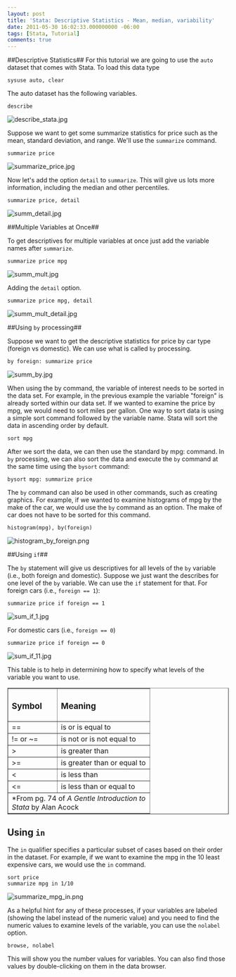 ```yaml
---
layout: post
title: 'Stata: Descriptive Statistics - Mean, median, variability'
date: 2011-05-30 16:02:33.000000000 -06:00
tags: [Stata, Tutorial]
comments: true
---
```


##Descriptive Statistics##
For this tutorial we are going to use the `auto` dataset that comes with Stata. To load this data type

	sysuse auto, clear

The auto dataset has the following variables.

	describe

![describe_stata.jpg](/assets/describe_stata.jpg)

Suppose we want to get some summarize statistics for price such as the mean, standard deviation, and range. We'll use the `summarize` command.

	summarize price

![summarize_price.jpg](/assets/summarize_price.jpg)

Now let's add the option `detail` to `summarize`. This will give us lots more information, including the median and other percentiles.

	summarize price, detail

![summ_detail.jpg](/assets/summ_detail.jpg)

##Multiple Variables at Once##

To get descriptives for multiple variables at once just add the variable names after `summarize`.

	summarize price mpg

![summ_mult.jpg](/assets/summ_mult.jpg)

Adding the `detail` option.

	summarize price mpg, detail

![summ_mult_detail.jpg](/assets/summ_mult_detail.jpg)

##Using `by` processing##

Suppose we want to get the descriptive statistics for price by car type (foreign vs domestic). We can use what is called `by` processing.

	by foreign: summarize price

![summ_by.jpg](/assets/summ_by.jpg)

When using the by command, the variable of interest needs to be sorted in the data set. For example, in the previous example the variable "foreign" is already sorted within our data set. If we wanted to examine the price by mpg, we would need to sort miles per gallon. One way to sort data is using a simple sort command followed by the variable name. Stata will sort the data in ascending order by default.

	sort mpg

After we sort the data, we can then use the standard by mpg: command. In `by` processing, we can also sort the data and execute the `by` command at the same time using the `bysort` command:

	bysort mpg: summarize price

The `by` command can also be used in other commands, such as creating graphics. For example, if we wanted to examine histograms of mpg by the make of the car, we would use the `by` command as an option. The make of car does not have to be sorted for this command.

	histogram(mpg), by(foreign)

![histogram_by_foreign.png](/assets/histogram_by_foreign.png)

##Using `if`##

The `by` statement will give us descriptives for all levels of the `by` variable (i.e., both foreign and domestic). Suppose we just want the describes for one level of the `by` variable. We can use the `if` statement for that. For foreign cars (i.e., `foreign == 1`):

	summarize price if foreign == 1

![sum_if_1.jpg](/assets/sum_if_1.jpg)

For domestic cars (i.e., `foreign == 0`)

	summarize price if foreign == 0

![sum_if_11.jpg](/assets/sum_if_11.jpg)

This table is to help in determining how to specify what levels of the variable you want to use.

<table width="241" border="1" cellspacing="0" cellpadding="0">
<tbody>
<tr>
<td valign="top" width="95">
<h3>Symbol</h3>
</td>
<td valign="top" width="194">
<h3>Meaning</h3>
</td>
</tr>
<tr>
<td valign="top" width="95">==</td>
<td valign="top" width="194">is or is equal to</td>
</tr>
<tr>
<td valign="top" width="95">!= or ~=</td>
<td valign="top" width="194">is not or is not equal to</td>
</tr>
<tr>
<td valign="top" width="95">&gt;</td>
<td valign="top" width="194">is greater than</td>
</tr>
<tr>
<td valign="top" width="95">&gt;=</td>
<td valign="top" width="194">is greater than or equal to</td>
</tr>
<tr>
<td valign="top" width="95">&lt;</td>
<td valign="top" width="194">is less than</td>
</tr>
<tr>
<td valign="top" width="95">&lt;=</td>
<td valign="top" width="194">is less than or equal to</td>
</tr>
<tr>
<td colspan="2" valign="top" width="289">*From pg. 74 of <em>A Gentle Introduction to Stata</em> by Alan Acock</td>
</tr>
</tbody>
</table>

## Using `in` ##

The `in` qualifier specifies a particular subset of cases based on their order in the dataset. For example, if we want to examine the mpg in the 10 least expensive cars, we would use the `in` command.

	sort price
	summarize mpg in 1/10

![summarize_mpg_in.png](/assets/summarize_mpg_in.png)

As a helpful hint for any of these processes, if your variables are labeled (showing the label instead of the numeric value) and you need to find the numeric values to examine levels of the variable, you can use the `nolabel` option.

	browse, nolabel

This will show you the number values for variables. You can also find those values by double-clicking on them in the data browser.
